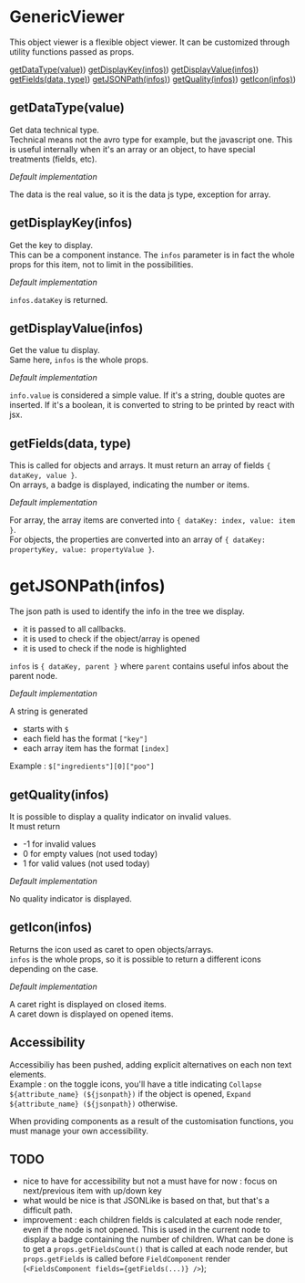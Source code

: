 # GenericViewer

This object viewer is a flexible object viewer.
It can be customized through utility functions passed as props.

[getDataType(value)](#getdatatype-value-))
[getDisplayKey(infos)](#getdisplaykey-infos-))
[getDisplayValue(infos)](#getDdisplayvalue-infos-))
[getFields(data, type)](#getfields-data-type-))
[getJSONPath(infos)](#getjsonpath-infos-))
[getQuality(infos)](#getquality-infos-))
[getIcon(infos)](#geticon-infos-))

## getDataType(value)

Get data technical type.  
Technical means not the avro type for example, but the javascript one. This is useful internally when it's an array or an object, to have special treatments (fields, etc).

*Default implementation*

The data is the real value, so it is the data js type, exception for array.

## getDisplayKey(infos)

Get the key to display.  
This can be a component instance. The `infos` parameter is in fact the whole props for this item, not to limit in the possibilities.

*Default implementation*

`infos.dataKey` is returned.

## getDisplayValue(infos)

Get the value tu display.  
Same here, `infos` is the whole props.

*Default implementation*

`info.value` is considered a simple value. If it's a string, double quotes are inserted. If it's a boolean, it is converted to string to be printed by react with jsx.

## getFields(data, type)

This is called for objects and arrays. It must return an array of fields `{ dataKey, value }`.  
On arrays, a badge is displayed, indicating the number or items. 

*Default implementation*

For array, the array items are converted into `{ dataKey: index, value: item }`.  
For objects, the properties are converted into an array of `{ dataKey: propertyKey, value: propertyValue }`.

# getJSONPath(infos)

The json path is used to identify the info in the tree we display. 
* it is passed to all callbacks.
* it is used to check if the object/array is opened
* it is used to check if the node is highlighted

`infos` is `{ dataKey, parent }` where `parent` contains useful infos about the parent node.

*Default implementation*

A string is generated
* starts with `$`
* each field has the format `["key"]`
* each array item has the format `[index]`

Example : `$["ingredients"][0]["poo"]`

## getQuality(infos)

It is possible to display a quality indicator on invalid values.  
It must return 
* -1 for invalid values
* 0 for empty values (not used today)
* 1 for valid values (not used today)

*Default implementation*

No quality indicator is displayed.

## getIcon(infos)

Returns the icon used as caret to open objects/arrays.  
`infos` is the whole props, so it is possible to return a different icons depending on the case.

*Default implementation*

A caret right is displayed on closed items.  
A caret down is displayed on opened items.

## Accessibility

Accessibiliy has been pushed, adding explicit alternatives on each non text elements.  
Example : on the toggle icons, you'll have a title indicating `Collapse ${attribute_name} (${jsonpath})` if the object is opened, `Expand ${attribute_name} (${jsonpath})` otherwise.

When providing components as a result of the customisation functions, you must manage your own accessibility.

## TODO

* nice to have for accessibility but not a must have for now : focus on next/previous item with up/down key
* what would be nice is that JSONLike is based on that, but that's a difficult path.
* improvement : each children fields is calculated at each node render, even if the node is not opened. This is used in the current node to display a badge containing the number of children. What can be done is to get a `props.getFieldsCount()` that is called at each node render, but `props.getFields` is called before `FieldComponent` render (`<FieldsComponent fields={getFields(...)} />`);

